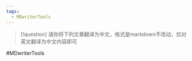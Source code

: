 ```yaml
---
tags:
  - MDwriterTools
---
```

>[!question]
>请你将下列文章翻译为中文，格式是markdown不改动，仅对英文翻译为中文内容即可

#MDwriterTools 